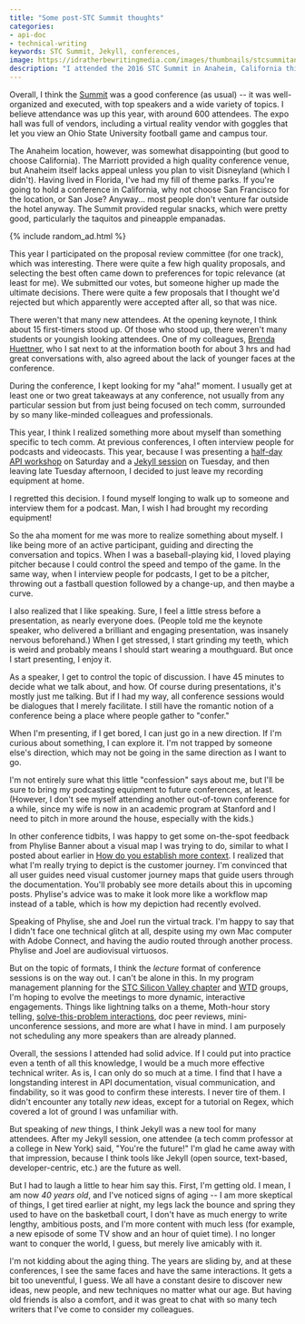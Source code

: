 ```yaml
---
title: "Some post-STC Summit thoughts"
categories:
- api-doc
- technical-writing
keywords: STC Summit, Jekyll, conferences,  
image: https://idratherbewritingmedia.com/images/thumbnails/stcsummitanaheimworkshopthumb.png
description: "I attended the 2016 STC Summit in Anaheim, California this year. This is a brief, rambling post that recaps some of my thoughts and experiences."
---
```


Overall, I think the [Summit](http://summit.stc.org/) was a good conference (as usual) -- it was well-organized and executed, with top speakers and a wide variety of topics. I believe attendance was up this year, with around 600 attendees. The expo hall was full of vendors, including a virtual reality vendor with goggles that let you view an Ohio State University football game and campus tour.

The Anaheim location, however, was somewhat disappointing (but good to choose California). The Marriott provided a high quality conference venue, but Anaheim itself lacks appeal unless you plan to visit Disneyland (which I didn't). Having lived in Florida, I've had my fill of theme parks. If you're going to hold a conference in California, why not choose San Francisco for the location, or San Jose? Anyway... most people don't venture far outside the hotel anyway. The Summit provided regular snacks, which were pretty good, particularly the taquitos and pineapple empanadas. 

{% include random_ad.html %}

This year I participated on the proposal review committee (for one track), which was interesting. There were quite a few high quality proposals, and selecting the best often came down to preferences for topic relevance (at least for me). We submitted our votes, but someone higher up made the ultimate decisions. There were quite a few proposals that I thought we'd rejected but which apparently were accepted after all, so that was nice.

There weren't that many new attendees. At the opening keynote, I think about 15 first-timers stood up. Of those who stood up, there weren't many students or youngish looking attendees. One of my colleagues, [Brenda Huettner](https://twitter.com/bphuettner), who I sat next to at the information booth for about 3 hrs and had great conversations with, also agreed about the lack of younger faces at the conference.

During the conference, I kept looking for my "aha!" moment. I usually get at least one or two great takeaways at any conference, not usually from any particular session but from just being focused on tech comm, surrounded by so many like-minded colleagues and professionals.

This year, I think I realized something more about myself than something specific to tech comm. At previous conferences, I often interview people for podcasts and videocasts. This year, because I was presenting a [half-day API workshop](https://idratherbewriting.com/2016/05/14/slides-for-api-workshop-stc-summit-anaheim/) on Saturday and a [Jekyll session](https://idratherbewriting.com/2016/05/17/slides-for-writing-tech-docs-like-hacker-with-jekyll/) on Tuesday, and then leaving late Tuesday afternoon, I decided to just leave my recording equipment at home.

I regretted this decision. I found myself longing to walk up to someone and interview them for a podcast. Man, I wish I had brought my recording equipment!

So the aha moment for me was more to realize something about myself. I like being more of an active participant, guiding and directing the conversation and topics. When I was a baseball-playing kid, I loved playing pitcher because I could control the speed and tempo of the game. In the same way, when I interview people for podcasts, I get to be a pitcher, throwing out a fastball question followed by a change-up, and then maybe a curve.

I also realized that I like speaking. Sure, I feel a little stress before a presentation, as nearly everyone does. (People told me the keynote speaker, who delivered a brilliant and engaging presentation, was insanely nervous beforehand.) When I get stressed, I start grinding my teeth, which is weird and probably means I should start wearing a mouthguard. But once I start presenting, I enjoy it.

As a speaker, I get to control the topic of discussion. I have 45 minutes to decide what we talk about, and how. Of course during presentations, it's mostly just me talking. But if I had my way, all conference sessions would be dialogues that I merely facilitate. I still have the romantic notion of a conference being a place where people gather to "confer."

When I'm presenting, if I get bored, I can just go in a new direction. If I'm curious about something, I can explore it. I'm not trapped by someone else's direction, which may not be going in the same direction as I want to go.

I'm not entirely sure what this little "confession" says about me, but I'll be sure to bring my podcasting equipment to future conferences, at least. (However, I don't see myself attending another out-of-town conference for a while, since my wife is now in an academic program at Stanford and I need to pitch in more around the house, especially with the kids.)

In other conference tidbits, I was happy to get some on-the-spot feedback from Phylise Banner about a visual map I was trying to do, similar to what I posted about earlier in [How do you establish more context](https://idratherbewriting.com/2016/05/11/establishing-more-context-in-tech-comm/). I realized that what I'm really trying to depict is the customer journey. I'm convinced that all user guides need visual customer journey maps that guide users through the documentation. You'll probably see more details about this in upcoming posts. Phylise's advice was to make it look more like a workflow map instead of a table, which is how my depiction had recently evolved.

Speaking of Phylise, she and Joel run the virtual track. I'm happy to say that I didn't face one technical glitch at all, despite using my own Mac computer with Adobe Connect, and having the audio routed through another process. Phylise and Joel are audiovisual virtuosos.

But on the topic of formats, I think the *lecture* format of conference sessions is on the way out. I can't be alone in this. In my program management planning for the [STC Silicon Valley chapter](http://www.stc-siliconvalley.org/) and [WTD](http://www.meetup.com/Write-the-Docs/) groups, I'm hoping to evolve the meetings to more dynamic, interactive engagements. Things like lightning talks on a theme, Moth-hour story telling, [solve-this-problem interactions](http://www.meetup.com/Write-the-Docs-SF/events/231272920/), doc peer reviews, mini-unconference sessions, and more are what I have in mind. I am purposely not scheduling any more speakers than are already planned.

Overall, the sessions I attended had solid advice. If I could put into practice even a tenth of all this knowledge, I would be a much more effective technical writer. As is, I can only do so much at a time. I find that I have a longstanding interest in API documentation, visual communication, and findability, so it was good to confirm these interests. I never tire of them. I didn't encounter any totally *new* ideas, except for a tutorial on Regex, which covered a lot of ground I was unfamiliar with.

But speaking of *new* things, I think Jekyll was a new tool for many attendees. After my Jekyll session, one attendee (a tech comm professor at a college in New York) said, "You're the future!" I'm glad he came away with that impression, because I think tools like Jekyll (open source, text-based, developer-centric, etc.) are the future as well.

But I had to laugh a little to hear him say this. First, I'm getting old. I mean, I am now *40 years old*, and I've noticed signs of aging -- I am more skeptical of things, I get tired earlier at night, my legs lack the bounce and spring they used to have on the basketball court, I don't have as much energy to write lengthy, ambitious posts, and I'm more content with much less (for example, a new episode of some TV show and an hour of quiet time). I no longer want to conquer the world, I guess, but merely live amicably with it.

I'm not kidding about the aging thing. The years are sliding by, and at these conferences, I see the same faces and have the same interactions. It gets a bit too uneventful, I guess. We all have a constant desire to discover new ideas, new people, and new techniques no matter what our age. But having old friends is also a comfort, and it was great to chat with so many tech writers that I've come to consider my colleagues.
